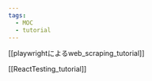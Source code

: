 ```yaml
---
tags:
  - MOC
  - tutorial
---
```

[[playwrightによるweb_scraping_tutorial]]

[[ReactTesting_tutorial]]